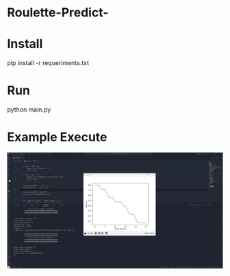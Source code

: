 # Roulette-Predict-

# Install 
pip install -r requeriments.txt

# Run 
python main.py

# Example Execute
![Screenshot](demo.png)
